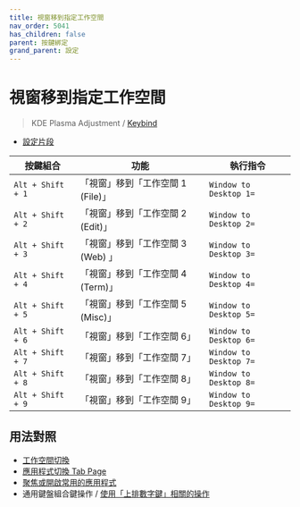 ```yaml
---
title: 視窗移到指定工作空間
nav_order: 5041
has_children: false
parent: 按鍵綁定
grand_parent: 設定
---
```



# 視窗移到指定工作空間

> KDE Plasma Adjustment / [Keybind](https://github.com/samwhelp/note-about-fedora-kde-plasma/tree/gh-pages/_demo/prototype/de/kde-plasma/part/keybind/kde-plasma-keybind-main)


* [設定片段](https://github.com/samwhelp/fedora-kde-plasma-adjustment/blob/main/prototype/main/kde-config/locale/en_us/Breeze-Dark/asset/overlay/etc/skel/.config/kglobalshortcutsrc#L162-L181)

| 按鍵組合          | 功能     | 執行指令         |
| --------- | -------------------------------------------- | --------------------------------------------------- |
| `Alt + Shift + 1` | 「視窗」移到「工作空間 1 (File)」 | `Window to Desktop 1=` |
| `Alt + Shift + 2` | 「視窗」移到「工作空間 2 (Edit)」 | `Window to Desktop 2=` |
| `Alt + Shift + 3` | 「視窗」移到「工作空間 3 (Web) 」 | `Window to Desktop 3=` |
| `Alt + Shift + 4` | 「視窗」移到「工作空間 4 (Term)」 | `Window to Desktop 4=` |
| `Alt + Shift + 5` | 「視窗」移到「工作空間 5 (Misc)」 | `Window to Desktop 5=` |
| `Alt + Shift + 6` | 「視窗」移到「工作空間 6」        | `Window to Desktop 6=` |
| `Alt + Shift + 7` | 「視窗」移到「工作空間 7」        | `Window to Desktop 7=` |
| `Alt + Shift + 8` | 「視窗」移到「工作空間 8」        | `Window to Desktop 8=` |
| `Alt + Shift + 9` | 「視窗」移到「工作空間 9」        | `Window to Desktop 9=` |




## 用法對照

* [工作空間切換](https://samwhelp.github.io/note-about-fedora-kde-plasma/read/config/keybind/workspace-switch.html)
* [應用程式切換 Tab Page](https://samwhelp.github.io/note-about-fedora-kde-plasma/read/config/keybind/application-tab-page.html)
* [聚焦或開啟常用的應用程式](https://samwhelp.github.io/note-about-fedora-kde-plasma/read/config/keybind/application-focus-or-launch-favorite.html)
* 通用鍵盤組合鍵操作 / [使用「上排數字鍵」相關的操作](https://samwhelp.github.io/system-modeling/read/zh_tw/spec-keybind/with-number-key)
